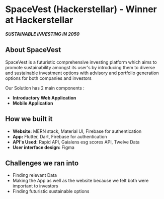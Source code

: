 # SpaceVest (Hackerstellar) - Winner at Hackerstellar

**_SUSTAINABLE INVESTING IN 2050_**

## About SpaceVest

SpaceVest is a futuristic comprehensive investing platform which aims to promote sustainability amongst its user's by introducing them to diverse and sustainable investment options with advisory and portfolio generation options for both companies and investors

Our Solution has 2 main components :
* **Introductory Web Application**
* **Mobile Application**

## How we built it

* **Website:** MERN stack, Material UI, Firebase for authentication
* **App:** Flutter, Dart, Firebase for authentication
* **API's Used:** Rapid API, Gaialens esg scores API, Twelve Data
* **User interface design:** Figma


## Challenges we ran into

* Finding relevant Data
* Making the App as well as the website because we felt both were important to investors
* Finding futuristic sustainable options

